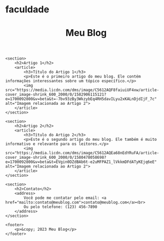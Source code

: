 # faculdade
<!DOCTYPE html>
<html lang="en">
<head>
    <meta charset="UTF-8">
    <meta name="viewport" content="width=device-width, initial-scale=1.0">
    <title>Exemplo de Uso de ARTICLE, SECTION e BR</title>
</head>
<body>
    <header>
        <h1>Meu Blog</h1>
    </header>
    
    <section>
        <h2>Artigo 1</h2>
        <article>
            <h3>Título do Artigo 1</h3>
            <p>Este é o primeiro artigo do meu blog. Ele contém informações interessantes sobre um tópico específico.</p>
            <img src="https://media.licdn.com/dms/image/C5612AQF8faiuiUF4xw/article-cover_image-shrink_600_2000/0/1582906115121?e=1700092800&v=beta&t=-7bv93zBy3WkzybEq4RH5davILyu2xKALnDjdIjF_7c" alt="Imagem relacionada ao Artigo 2">
        </article>
    </section>
    
    <section>
        <h2>Artigo 2</h2>
        <article>
            <h3>Título do Artigo 2</h3>
            <p>Este é o segundo artigo do meu blog. Ele também é muito informativo e relevante para os leitores.</p>
            <img src="https://media.licdn.com/dms/image/C5612AQEa68nEdYRuFA/article-cover_image-shrink_600_2000/0/1580478058698?e=1700092800&v=beta&t=EVgin0DZdBAb6t-e2uMFPAZ1_lVkkmDFdATyKEjq6eE" alt="Imagem relacionada ao Artigo 2">
        </article>
    </section>
    
    <section>
        <h2>Contato</h2>
        <address>
            Você pode me contatar pelo email: <a href="mailto:contato@meublog.com">contato@meublog.com</a><br>
            Ou pelo telefone: (123) 456-7890
        </address>
    </section>
    
    <footer>
        <p>&copy; 2023 Meu Blog</p>
    </footer>
</body>
</html>

